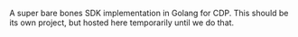 A super bare bones SDK implementation in Golang for CDP. This should be its own project, but hosted here
temporarily until we do that.
